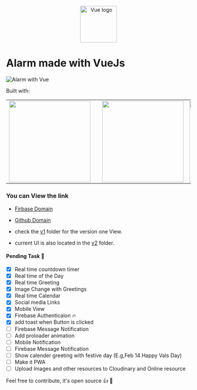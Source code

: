<p align="center"><a href="https://vuejs.org" target="_blank" rel="noopener noreferrer"><img width="100" src="https://vuejs.org/images/logo.png" alt="Vue logo"></a></p>

# Alarm made with VueJs


![Alarm with Vue](https://res.cloudinary.com/dfd5dyuho/image/upload/v1546559096/Alarm%20with%20Vue.gif)

Built with:

<!-- Table start-->
<table>
  <tbody>
    <tr>
      <td align="center" valign="middle">
        <a href="https://vuejs.org" target="_blank">
          <img width="222px" src="https://vuejs.org/images/logo.png">
        </a>
      </td>
      <td align="center" valign="middle">
        <a href="https://vehikl.com/" target="_blank">
        </a>
      </td>
      <td align="center" valign="middle">
        <a href="https://materializecss.com" target="_blank">
          <img width="222px" src="https://seeklogo.com/images/M/materialize-logo-0FCAD8A6F8-seeklogo.com.png">
        </a>
      </td>
      <td align="center" valign="middle">
        <a href="https://jquery.com" target="_blank">
          <img width="222px" src="https://cdn4.iconfinder.com/data/icons/scripting-and-programming-languages/512/JQuery_logo-512.png">
        </a>
      </td>
    </tr><tr></tr>
  </tbody>
</table>

<!-- Table end -->
 
### You can View the link 
* [Firbase Domain](https://vue-alarm.firebaseapp.com)
* [Github Domain](https://wonexo.github.io/alarmWithVue)


* check the [v1](./v1) folder for the version one View.
* current UI is also located in the [v2](./v2) folder.

#### Pending Task :camel:
- [x] Real time countdown timer
- [x] Real time of the Day
- [x] Real time Greeting
- [x] Image Change with Greetings
- [x] Real time Calendar
- [x] Social media Links 
- [x] Mobile View
- [x] Firebase Authenticaion :fire:
- [x] add toast when Button is clicked 
- [ ] Firebase Message Notification
- [ ] Add proloader animation
- [ ] Mobile Notification
- [ ] Firebase Message Notification
- [ ] Show calender greeting with festive day (E.g,Feb 14 Happy Vals Day) 
- [ ] Make it PWA 
- [ ] Upload Images and other resources to Cloudinary and Online resource

Feel free to contribute, it's open source :+1: :rocket:
